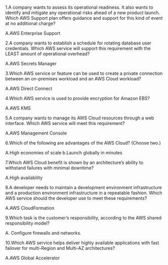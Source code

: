 1.A company wants to assess its operational readiness. It also wants to identify and mitigate any operational risks ahead of a new product launch.
Which AWS Support plan offers guidance and support for this kind of event at no additional charge?

A.AWS Enterprise Support

2.A company wants to establish a schedule for rotating database user credentials.
Which AWS service will support this requirement with the LEAST amount of operational overhead?

A.AWS Secrets Manager


3.Which AWS service or feature can be used to create a private connection between an on-premises workload and an AWS Cloud workload?

A.AWS Direct Connect

4.Which AWS service is used to provide encryption for Amazon EBS?

A.AWS KMS

5.A company wants to manage its AWS Cloud resources through a web interface.
Which AWS service will meet this requirement?

A.AWS Management Console

6.Which of the following are advantages of the AWS Cloud? (Choose two.)

A.High economies of scale
b.Launch globally in minutes

7.Which AWS Cloud benefit is shown by an architecture’s ability to withstand failures with minimal downtime?

A.High availability

8.A developer needs to maintain a development environment infrastructure and a production environment infrastructure in a repeatable fashion.
Which AWS service should the developer use to meet these requirements?

A.AWS CloudFormation

9.Which task is the customer’s responsibility, according to the AWS shared responsibility model?

A. Configure firewalls and networks.

10.Which AWS service helps deliver highly available applications with fast failover for multi-Region and Multi-AZ architectures?

A.AWS Global Accelerator